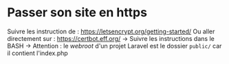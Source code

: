 ﻿# Passer son site en https

Suivre les instruction de : https://letsencrypt.org/getting-started/
Ou aller directement sur : https://certbot.eff.org/
-> Suivre les instructions dans le BASH
-> Attention : le *webroot* d'un projet Laravel est le dossier `public/` car il contient l'index.php
